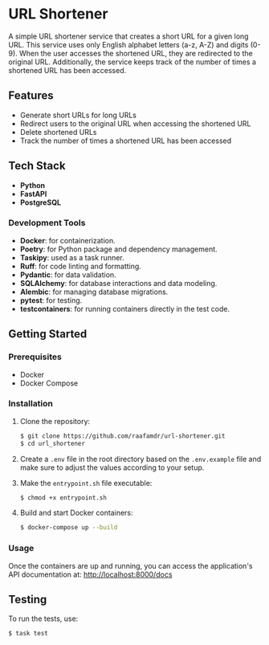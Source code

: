 # URL Shortener

A simple URL shortener service that creates a short URL for a given long URL. This service uses only English alphabet letters (a-z, A-Z) and digits (0-9). When the user accesses the shortened URL, they are redirected to the original URL. Additionally, the service keeps track of the number of times a shortened URL has been accessed.  

## Features

- Generate short URLs for long URLs
- Redirect users to the original URL when accessing the shortened URL
- Delete shortened URLs
- Track the number of times a shortened URL has been accessed

## Tech Stack

- **Python**
- **FastAPI**
- **PostgreSQL**

### Development Tools

- **Docker**: for containerization.
- **Poetry**: for Python package and dependency management.
- **Taskipy**: used as a task runner.
- **Ruff**: for code linting and formatting.
- **Pydantic**: for data validation.
- **SQLAlchemy**: for database interactions and data modeling.
- **Alembic**: for managing database migrations.
- **pytest**: for testing.
- **testcontainers**: for running containers directly in the test code.

## Getting Started

### Prerequisites

- Docker
- Docker Compose

### Installation

1. Clone the repository:

    ```bash
    $ git clone https://github.com/raafamdr/url-shortener.git
    $ cd url_shortener
    ```

2. Create a `.env` file in the root directory based on the `.env.example` file and make sure to adjust the values according to your setup.

3. Make the `entrypoint.sh` file executable:

    ```bash
    $ chmod +x entrypoint.sh
    ```

4. Build and start Docker containers:

    ```bash
    $ docker-compose up --build
    ```

### Usage

Once the containers are up and running, you can access the application's API documentation at: [http://localhost:8000/docs](http://localhost:8000/docs)

## Testing

To run the tests, use:

```
$ task test
```